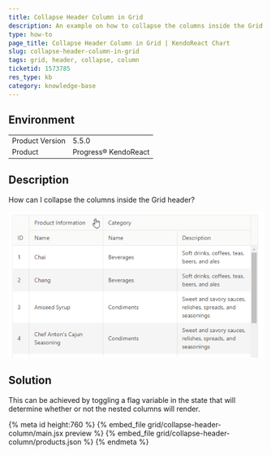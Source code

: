 ```yaml
---
title: Collapse Header Column in Grid
description: An example on how to collapse the columns inside the Grid header.
type: how-to
page_title: Collapse Header Column in Grid | KendoReact Chart
slug: collapse-header-column-in-grid
tags: grid, header, collapse, column
ticketid: 1573785
res_type: kb
category: knowledge-base
---
```


## Environment

<table>
	<tbody>
		<tr>
			<td>Product Version</td>
			<td>5.5.0</td>
		</tr>
		<tr>
			<td>Product</td>
			<td>Progress® KendoReact</td>
		</tr>
	</tbody>
</table>


## Description

How can I collapse the columns inside the Grid header?

![Grid Collapse Header Columns](examples/grid/collapse-header-column/grid-collapse-header-columns.gif)

## Solution

This can be achieved by toggling a flag variable in the state that will determine whether or not the nested columns will render.

{% meta id height:760 %}
{% embed_file grid/collapse-header-column/main.jsx preview %}
{% embed_file grid/collapse-header-column/products.json %}
{% endmeta %}
